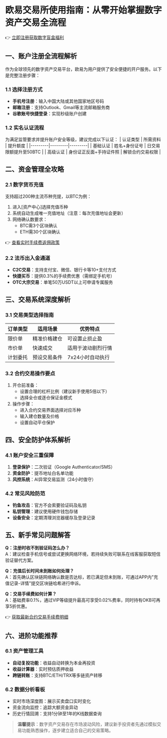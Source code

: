 # 欧易交易所使用指南：从零开始掌握数字资产交易全流程

👉 [立即注册获取数字盲盒福利](https://bit.ly/okx_welcome)

## 一、账户注册全流程解析
作为全球领先的数字资产交易平台，欧易为用户提供了安全便捷的开户服务。以下是完整注册步骤：

### 1.1 选择注册方式
- **手机号注册**：输入中国大陆或其他国家地区号码
- **邮箱注册**：支持Outlook、Gmail等主流邮箱服务商
- **谷歌账号快捷登录**：实现秒级账户创建

### 1.2 实名认证流程
为满足监管要求并提升账户安全等级，建议完成以下认证：
| 认证类型 | 所需资料 | 提升额度 |
|---------|---------|---------|
| 基础认证 | 姓名+身份证号 | 日交易限额提升至50BTC |
| 高级认证 | 身份证正反面+手持证件照 | 解锁合约交易权限 |

## 二、资金管理全攻略
### 2.1 数字货币充值
支持超过200种主流币种充提，以BTC为例：
1. 进入[资产中心]选择充值币种
2. 系统自动生成唯一充值地址（注意：每次充值地址会更新）
3. 网络确认数要求：
   - BTC需3个区块确认
   - ETH需30个区块确认

👉 [查看实时手续费返佣政策](https://bit.ly/okx_welcome)

### 2.2 法币出入金通道
- **C2C交易**：支持支付宝、微信、银行卡等10+支付方式
- **快捷买币**：提供0.3%的手续费优惠（需绑定手机号）
- **OTC大宗交易**：单笔50万USDT以上可申请专属服务

## 三、交易系统深度解析
### 3.1 交易类型选择指南
| 订单类型 | 适用场景 | 优势特点 |
|---------|---------|---------|
| 限价单 | 精准价格建仓 | 可设置止损止盈 |
| 市价单 | 快速成交 | 适用于波动剧烈行情 |
| 计划委托 | 预设交易条件 | 7x24小时自动执行 |

### 3.2 合约交易操作要点
1. 开仓前准备：
   - 设置合理的杠杆比例（建议新手使用5倍以下）
   - 选择全仓或逐仓保证金模式
2. 操作步骤：
   - 进入合约交易界面选择对应币种
   - 输入建仓数量及价格
   - 设置自动平仓保护

## 四、安全防护体系解析
### 4.1 账户安全三重保障
1. **登录保护**：二次验证（Google Authenticator/SMS）
2. **资金防护**：提币地址白名单功能
3. **风控系统**：AI异常交易监测（24小时值守）

### 4.2 常见风险防范
- **钓鱼攻击**：官方不会索要验证码及私钥
- **私钥管理**：建议使用硬件钱包存储
- **设备安全**：定期清理浏览器缓存及登录记录

## 五、新手常见问题解答
**Q：注册时收不到验证码怎么办？**  
A：建议检查手机信号或尝试更换网络环境，若持续失败可联系在线客服获取短信验证替代方案。

**Q：充值后长时间未到账如何处理？**  
A：首先确认区块链网络确认数是否达标，若已满足但未到账，可通过APP内"充值记录-详情"提交区块链哈希进行申诉。

**Q：交易手续费如何计算？**  
A：基础费率0.1%，通过VIP等级提升最高可享受0.02%费率，同时持有OKB可再享5折优惠。

👉 [获取最新合约交易手续费明细](https://bit.ly/okx_welcome)

## 六、进阶功能推荐
### 6.1 资产管理工具
- **自动复投功能**：收益自动转换为本金再投资
- **收益计算器**：实时预估质押收益
- **跨链转账**：支持BTC/ETH/TRX等多链资产转移

### 6.2 数据分析看板
- 实时市场深度图：展示买卖盘口实时变化
- 资金流向监控：追踪大额资金异动
- 历史行情回溯：支持1分钟至1年的K线数据查询

> **温馨提示**：数字资产交易存在市场波动风险，建议新手投资者先通过模拟交易功能熟悉操作，逐步建立适合自己的交易策略。